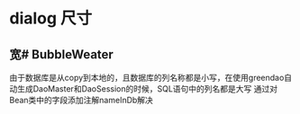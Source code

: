 # dialog 尺寸
## 宽# BubbleWeater
由于数据库是从copy到本地的，且数据库的列名称都是小写，在使用greendao自动生成DaoMaster和DaoSession的时候，SQL语句中的列名都是大写
通过对Bean类中的字段添加注解nameInDb解决
